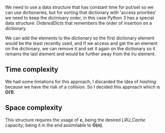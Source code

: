 We need to use a data structure that has constant time for put/set so we can use
dictionaries, but for sorting that dictionary with 'access priorities' we need to
keep the dictnioary order, in this case Python 3 has a special data structure: _OrderedDicts_
that remembers the order of insertion on a dictionary.

We can add the elements to the dictionary so the first dictionary element would be the
least recently used, and if we access and get the an element on the dictionary, we can
remove it and set it again on the dictionary so it remains the last element and would be
further away from the lru element.

## Time complexity

We had some limiations for this approach, I discarded the idea of _hashing_ because we have the risk of a collision. So I decided this approach which is **O(1)**.

## Space complexity

This structure requires the usage of **c**, being the desired _LRU_Cache_ capacity; being it in the end assimilable to **O(n)**.
